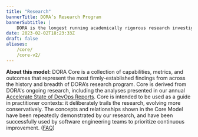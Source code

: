 ```yaml
---
title: "Research"
bannerTitle: DORA’s Research Program
bannerSubtitle: |
    DORA is the longest running academically rigorous research investigation of its kind. Our [research team](/research/team/) applies behavioral science methodology to uncover the predictive pathways which connect ways of working, via software delivery performance, to organizational goals and individual well-being. Explore our findings using the interactive diagram below: click any item to learn more about why it matters, how to measure it, and how to improve.
date: 2023-02-02T18:23:33Z
draft: false
aliases: 
    /core/
    /core-v2/
---
```


<!-- sources for the Core V2 single-page application are generated from the /svelte/core-v2 folder, then copied to this folder. -->
<!-- the timestamp shortcode is appended as a cache buster -->
<script type="module" src="index.js?t={{% timestamp %}}"></script>
<link rel="stylesheet" href="index.css?t={{% timestamp %}}">
<div id="app"></div>

**About this model:** DORA Core is a collection of capabilities, metrics, and outcomes that represent the most firmly-established findings from across the history and breadth of DORA’s research program. Core is derived from DORA's ongoing research, including the analyses presented in our annual [Accelerate State of DevOps Reports](/publications). Core is intended to be used as a guide in practitioner contexts: it deliberately trails the research, evolving more conservatively. The concepts and relationships shown in the Core Model have been repeatedly demonstrated by our research, and have been successfully used by software engineering teams to prioritize continuous improvement. ([FAQ](/faq/#dora-core))